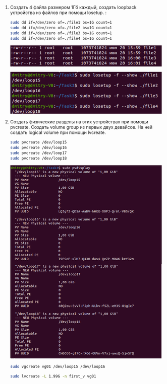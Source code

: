1. Создать 4 файла размером 1Гб каждый, создать loopback устройства из файлов при помощи losetup. :
    ```sh
    sudo dd if=/dev/zero of=./file1 bs=1G count=1
    sudo dd if=/dev/zero of=./file2 bs=1G count=1
    sudo dd if=/dev/zero of=./file3 bs=1G count=1
    sudo dd if=/dev/zero of=./file4 bs=1G count=1
    ```
    <p align="left">
    <a href="https://github.com/dbandarovich/LVM/blob/main/images/files.PNG">
      <img src="images/files.PNG">
    </a>
    <p align="left">
  
    <p align="left">
    <a href="https://github.com/dbandarovich/LVM/blob/main/images/losetup.png">
      <img src="images/losetup.png">
    </a>
    <p align="left">
        
2. Создать физические разделы на этих устройствах при помощи pvcreate. Создать volume group из первых двух девайсов. На ней создать logical volume при помощи lvcreate. 
    ```sh
    sudo pvcreate /dev/loop15
    sudo pvcreate /dev/loop16
    sudo pvcreate /dev/loop17
    sudo pvcreate /dev/loop18
    ```
    <p align="left">
    <a href="https://github.com/dbandarovich/LVM/blob/main/images/new_volumes.png">
      <img src="images/new_volumes.png">
    </a>
    <p align="left">   
      
    ```sh
    sudo vgcreate vg01 /dev/loop15 /dev/loop16 
    ```
        
    <p align="left">
    <a href="https://github.com/dbandarovich/LVM/blob/main/images/group01.png>
      <img src="images/group01.png">
    </a>
    <p align="left"> 
                   
    ```sh
    sudo lvcreate -L 1.99G -n first_v vg01 
    ```
                                  
      
